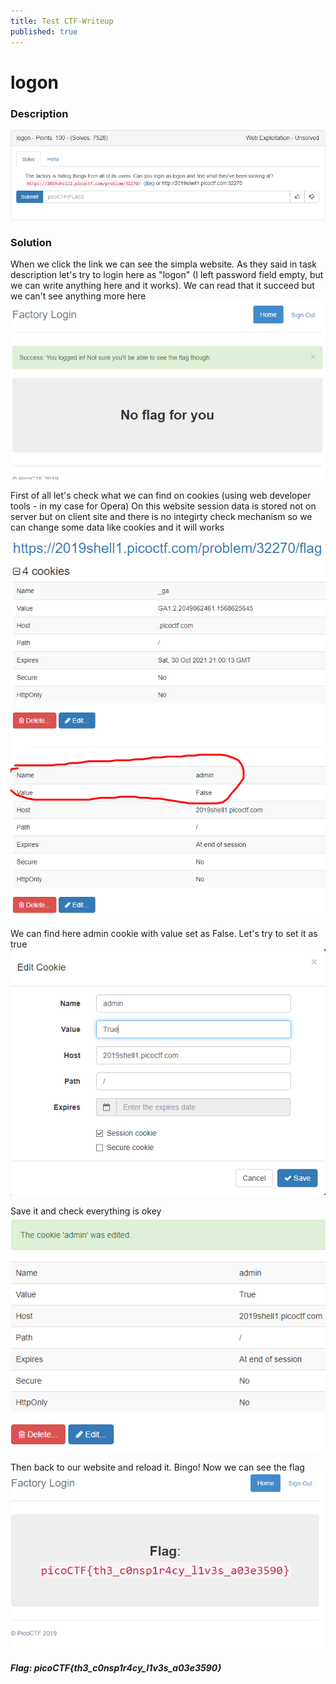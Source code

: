 ```yaml
---
title: Test CTF-Writeup
published: true
---
```


# logon

### Description
![alt text](https://github.com/JakubK64/jakubk64.github.io/blob/master/CTF/picoCTF2019/Web%20Exploitation/logon/Task.png)

### Solution
When we click the link we can see the simpla website. As they said in task description let's try to login here as "logon" (I left password field empty, but we can write anything here and it works). We can read that it succeed but we can't see anything more here
![alt text](https://github.com/JakubK64/jakubk64.github.io/blob/master/CTF/picoCTF2019/Web%20Exploitation/logon/Solution2.png)

First of all let's check what we can find on cookies (using web developer tools - in my case for Opera)
On this website session data is stored not on server but on client site and there is no integirty check mechanism so we can change some data like cookies and it will works

![alt text](https://github.com/JakubK64/jakubk64.github.io/blob/master/CTF/picoCTF2019/Web%20Exploitation/logon/Solution3.png)

We can find here admin cookie with value set as False. Let's try to set it as true
![alt text](https://github.com/JakubK64/jakubk64.github.io/blob/master/CTF/picoCTF2019/Web%20Exploitation/logon/Solution4.png)

Save it and check everything is okey
![alt text](https://github.com/JakubK64/jakubk64.github.io/blob/master/CTF/picoCTF2019/Web%20Exploitation/logon/Solution5.png)

Then back to our website and reload it. Bingo! Now we can see the flag
![alt text](https://github.com/JakubK64/jakubk64.github.io/blob/master/CTF/picoCTF2019/Web%20Exploitation/logon/Solution6.png)

#### *Flag: picoCTF{th3_c0nsp1r4cy_l1v3s_a03e3590}*
